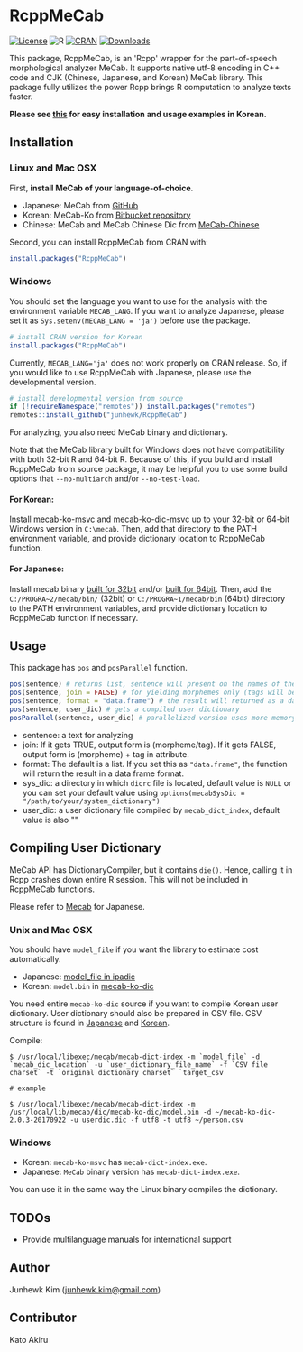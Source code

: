 # RcppMeCab

[![License](https://img.shields.io/badge/license-GPL-brightgreen.svg?style=flat)](http://www.gnu.org/licenses/gpl.html)
![R](https://img.shields.io/github/r-package/v/junhewk/RcppMeCab)
[![CRAN](http://www.r-pkg.org/badges/version/RcppMeCab)](https://cran.r-project.org/package=RcppMeCab)
[![Downloads](http://cranlogs.r-pkg.org/badges/RcppMeCab?color=brightgreen)](http://www.r-pkg.org/pkg/RcppMeCab)

This package, RcppMeCab, is an 'Rcpp' wrapper for the part-of-speech morphological analyzer MeCab. It supports native utf-8 encoding in C++ code and CJK (Chinese, Japanese, and Korean) MeCab library. This package fully utilizes the power Rcpp brings R computation to analyze texts faster.

__Please see [this](README_kr.md) for easy installation and usage examples in Korean.__

## Installation

### Linux and Mac OSX

First, __install MeCab of your language-of-choice__.

+ Japanese: MeCab from [GitHub](http://taku910.github.io/mecab/)
+ Korean: MeCab-Ko from [Bitbucket repository](https://bitbucket.org/eunjeon/mecab-ko)
+ Chinese: MeCab and MeCab Chinese Dic from [MeCab-Chinese](http://www.52nlp.cn/%E7%94%A8mecab%E6%89%93%E9%80%A0%E4%B8%80%E5%A5%97%E5%AE%9E%E7%94%A8%E7%9A%84%E4%B8%AD%E6%96%87%E5%88%86%E8%AF%8D%E7%B3%BB%E7%BB%9F%E4%B8%89%EF%BC%9Amecab-chinese)

Second, you can install RcppMeCab from CRAN with:

```r
install.packages("RcppMeCab")
```

### Windows

You should set the language you want to use for the analysis with the environment variable `MECAB_LANG`. If you want to analyze Japanese, please set it as `Sys.setenv(MECAB_LANG = 'ja')` before use the package.

```r
# install CRAN version for Korean
install.packages("RcppMeCab")
```

Currently, `MECAB_LANG='ja'` does not work properly on CRAN release. So, if you would like to use RcppMeCab with Japanese, please use the developmental version.

```r
# install developmental version from source
if (!requireNamespace("remotes")) install.packages("remotes")
remotes::install_github("junhewk/RcppMeCab") 
```

For analyzing, you also need MeCab binary and dictionary.

Note that the MeCab library built for Windows does not have compatibility with both 32-bit R and 64-bit R. Because of this, if you build and install RcppMeCab from source package, it may be helpful you to use some build options that `--no-multiarch` and/or `--no-test-load`.

#### For Korean:

Install [mecab-ko-msvc](https://github.com/Pusnow/mecab-ko-msvc) and [mecab-ko-dic-msvc](https://github.com/Pusnow/mecab-ko-dic-msvc) up to your 32-bit or 64-bit Windows version in `C:\mecab`. Then, add that directory to the PATH environment variable, and provide dictionary location to RcppMeCab function.

#### For Japanese:

Install mecab binary [built for 32bit](https://drive.google.com/uc?export=download&id=0B4y35FiV1wh7WElGUGt6ejlpVXc) and/or [built for 64bit](https://github.com/ikegami-yukino/mecab/releases/tag/v0.996.2). Then, add the `C:/PROGRA~2/mecab/bin/` (32bit) or `C:/PROGRA~1/mecab/bin` (64bit) directory to the PATH environment variables, and provide dictionary location to RcppMeCab function if necessary.

## Usage

This package has `pos` and `posParallel` function.

```r
pos(sentence) # returns list, sentence will present on the names of the list
pos(sentence, join = FALSE) # for yielding morphemes only (tags will be given on the vector names)
pos(sentence, format = "data.frame") # the result will returned as a data frame format
pos(sentence, user_dic) # gets a compiled user dictionary 
posParallel(sentence, user_dic) # parallelized version uses more memory, but much faster than the loop in single threading
```

+ sentence: a text for analyzing
+ join: If it gets TRUE, output form is (morpheme/tag). If it gets FALSE, output form is (morpheme) + tag in attribute.
+ format: The default is a list. If you set this as `"data.frame"`, the function will return the result in a data frame format.
+ sys_dic: a directory in which `dicrc` file is located, default value is `NULL` or you can set your default value using `options(mecabSysDic = "/path/to/your/system_dictionary")` 
+ user_dic: a user dictionary file compiled by `mecab_dict_index`, default value is also ""

## Compiling User Dictionary

MeCab API has DictionaryCompiler, but it contains `die()`. Hence, calling it in Rcpp crashes down entire R session. This will not be included in RcppMeCab functions.

Please refer to [Mecab](http://taku910.github.io/mecab/dic.html) for Japanese.

### Unix and Mac OSX

You should have `model_file` if you want the library to estimate cost automatically. 

+ Japanese: [model_file in ipadic](https://drive.google.com/uc?export=download&id=0B4y35FiV1wh7bnc5aFZSTE9qNnM)
+ Korean: `model.bin` in [mecab-ko-dic](https://bitbucket.org/eunjeon/mecab-ko-dic)

You need entire `mecab-ko-dic` source if you want to compile Korean user dictionary. User dictionary should also be prepared in CSV file. CSV structure is found in [Japanese](http://taku910.github.io/mecab/dic.html) and [Korean](https://bitbucket.org/eunjeon/mecab-ko-dic/src/e39e16059b8748c2663ab09195a08293c7063a28/final/user-dic/README.md?fileviewer=file-view-default).

Compile:

```
$ /usr/local/libexec/mecab/mecab-dict-index -m `model_file` -d `mecab_dic_location` -u `user_dictionary_file_name` -f `CSV file charset` -t `original dictionary charset` `target_csv

# example

$ /usr/local/libexec/mecab/mecab-dict-index -m /usr/local/lib/mecab/dic/mecab-ko-dic/model.bin -d ~/mecab-ko-dic-2.0.3-20170922 -u userdic.dic -f utf8 -t utf8 ~/person.csv
```

### Windows

+ Korean: `mecab-ko-msvc` has `mecab-dict-index.exe`.
+ Japanese: `MeCab` binary version has `mecab-dict-index.exe`.

You can use it in the same way the Linux binary compiles the dictionary.

## TODOs

+ Provide multilanguage manuals for international support

## Author

Junhewk Kim (junhewk.kim@gmail.com)

## Contributor

Kato Akiru
